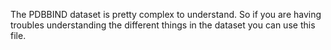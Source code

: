 The PDBBIND dataset is pretty complex to understand. So if you are having troubles understanding the different things in the dataset you can use this file.
